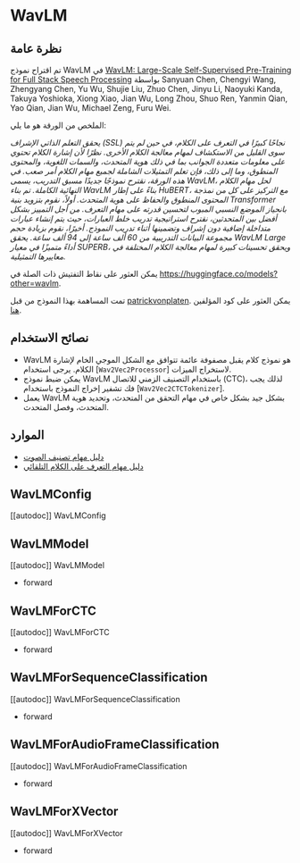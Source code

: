 # WavLM

## نظرة عامة

تم اقتراح نموذج WavLM في [WavLM: Large-Scale Self-Supervised Pre-Training for Full Stack Speech Processing](https://arxiv.org/abs/2110.13900) بواسطة Sanyuan Chen, Chengyi Wang, Zhengyang Chen, Yu Wu, Shujie Liu, Zhuo Chen, Jinyu Li, Naoyuki Kanda, Takuya Yoshioka, Xiong Xiao, Jian Wu, Long Zhou, Shuo Ren, Yanmin Qian, Yao Qian, Jian Wu, Michael Zeng, Furu Wei.

الملخص من الورقة هو ما يلي:

*يحقق التعلم الذاتي الإشراف (SSL) نجاحًا كبيرًا في التعرف على الكلام، في حين لم يتم سوى القليل من الاستكشاف لمهام معالجة الكلام الأخرى. نظرًا لأن إشارة الكلام تحتوي على معلومات متعددة الجوانب بما في ذلك هوية المتحدث، والسمات اللغوية، والمحتوى المنطوق، وما إلى ذلك، فإن تعلم التمثيلات الشاملة لجميع مهام الكلام أمر صعب. في هذه الورقة، نقترح نموذجًا جديدًا مسبق التدريب، يسمى WavLM، لحل مهام الكلام النهائية الكاملة. تم بناء WavLM بناءً على إطار HuBERT، مع التركيز على كل من نمذجة المحتوى المنطوق والحفاظ على هوية المتحدث. أولاً، نقوم بتزويد بنية Transformer بانحياز الموضع النسبي المبوب لتحسين قدرته على مهام التعرف. من أجل التمييز بشكل أفضل بين المتحدثين، نقترح استراتيجية تدريب خلط العبارات، حيث يتم إنشاء عبارات متداخلة إضافية دون إشراف وتضمينها أثناء تدريب النموذج. أخيرًا، نقوم بزيادة حجم مجموعة البيانات التدريبية من 60 ألف ساعة إلى 94 ألف ساعة. يحقق WavLM Large أداءً متميزًا في معيار SUPERB، ويحقق تحسينات كبيرة لمهام معالجة الكلام المختلفة في معاييرها التمثيلية.*

يمكن العثور على نقاط التفتيش ذات الصلة في https://huggingface.co/models?other=wavlm.

تمت المساهمة بهذا النموذج من قبل [patrickvonplaten](https://huggingface.co/patrickvonplaten). يمكن العثور على كود المؤلفين [هنا](https://github.com/microsoft/unilm/tree/master/wavlm).

## نصائح الاستخدام

- WavLM هو نموذج كلام يقبل مصفوفة عائمة تتوافق مع الشكل الموجي الخام لإشارة الكلام. يرجى استخدام [`Wav2Vec2Processor`] لاستخراج الميزات.
- يمكن ضبط نموذج WavLM باستخدام التصنيف الزمني للاتصال (CTC)، لذلك يجب فك تشفير إخراج النموذج باستخدام [`Wav2Vec2CTCTokenizer`].
- يعمل WavLM بشكل جيد بشكل خاص في مهام التحقق من المتحدث، وتحديد هوية المتحدث، وفصل المتحدث.

## الموارد

- [دليل مهام تصنيف الصوت](../tasks/audio_classification)
- [دليل مهام التعرف على الكلام التلقائي](../tasks/asr)

## WavLMConfig

[[autodoc]] WavLMConfig

## WavLMModel

[[autodoc]] WavLMModel

- forward

## WavLMForCTC

[[autodoc]] WavLMForCTC

- forward

## WavLMForSequenceClassification

[[autodoc]] WavLMForSequenceClassification

- forward

## WavLMForAudioFrameClassification

[[autodoc]] WavLMForAudioFrameClassification

- forward

## WavLMForXVector

[[autodoc]] WavLMForXVector

- forward